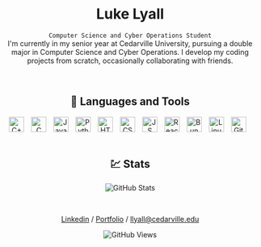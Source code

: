 <!--
**lukelyall/lukelyall** is a ✨ _special_ ✨ repository because its `README.md` (this file) appears on your GitHub profile.

Here are some ideas to get you started:

- 🔭 I’m currently working on ...
- 🌱 I’m currently learning ...
- 👯 I’m looking to collaborate on ...
- 🤔 I’m looking for help with ...
- 💬 Ask me about ...
- 📫 How to reach me: ...
- 😄 Pronouns: ...
- ⚡ Fun fact: ...
-->


<div align="center">
  <h1>Luke Lyall</h1>
    <p>
      <code>Computer Science and Cyber Operations Student</code><br> 
      I'm currently in my senior year at Cedarville University, pursuing a double major in Computer Science and Cyber Operations. I develop my coding projects from scratch, occasionally collaborating with friends.
    </p>
  <br/>
</div>


<div align="center">
  <h2>🧰 Languages and Tools</h2>
  <div style="text-align:center;">
    <img alt="C++" width="30px" style="padding-right:10px;" src="https://cdn.jsdelivr.net/gh/devicons/devicon@latest/icons/cplusplus/cplusplus-original.svg"/>
    <img alt="C" width="30px" style="padding-right:10px;"src="https://cdn.jsdelivr.net/gh/devicons/devicon@latest/icons/c/c-original.svg" />
    <img alt="Java" width="30px" style="padding-right:10px;"src="https://cdn.jsdelivr.net/gh/devicons/devicon@latest/icons/java/java-original.svg" />
    <img alt="Python" width="30px" style="padding-right:10px;"src="https://cdn.jsdelivr.net/gh/devicons/devicon@latest/icons/python/python-original.svg" />
    <img alt="HTML" width="30px" style="padding-right:10px;"src="https://cdn.jsdelivr.net/gh/devicons/devicon@latest/icons/html5/html5-original-wordmark.svg" />
    <img alt="CSS" width="30px" style="padding-right:10px;" src="https://cdn.jsdelivr.net/gh/devicons/devicon@latest/icons/css3/css3-original.svg" />
    <img alt="JS" width="30px" style="padding-right:10px;"src="https://cdn.jsdelivr.net/gh/devicons/devicon@latest/icons/javascript/javascript-original.svg" />
    <img alt="React" width="30px" style="padding-right:10px;"src="https://cdn.jsdelivr.net/gh/devicons/devicon@latest/icons/react/react-original-wordmark.svg" />
    <img alt="Bun" width="30px" style="padding-right:10px;"src="https://cdn.jsdelivr.net/gh/devicons/devicon@latest/icons/bun/bun-original.svg" />
    <img alt="Linux" width="30px" style="padding-right:10px;"src="https://cdn.jsdelivr.net/gh/devicons/devicon@latest/icons/linux/linux-original.svg" />
    <img alt="Git" width="30px" style="padding-right:10px;"src="https://cdn.jsdelivr.net/gh/devicons/devicon@latest/icons/git/git-original.svg" />   
  </div>
  <br/>
</div>


<div align="center">
  <h2>💹 Stats</h2>
  <p align='center'><img src="https://github-readme-stats.vercel.app/api?username=lukelyall&show_icons=true&theme=gruvbox" alt="GitHub Stats"></p>
  <br>
</div>

<p align='center'><a href="https://www.linkedin.com/in/luke-lyall">Linkedin<a> / <a href="https://luke-lyall.vercel.app/">Portfolio<a> / <a href="mailto:llyall@cedarville.edu">llyall@cedarville.edu<a></p>
<p align='center'><img src="https://komarev.com/ghpvc/?username=lukelyall" alt="GitHub Views"></p>

